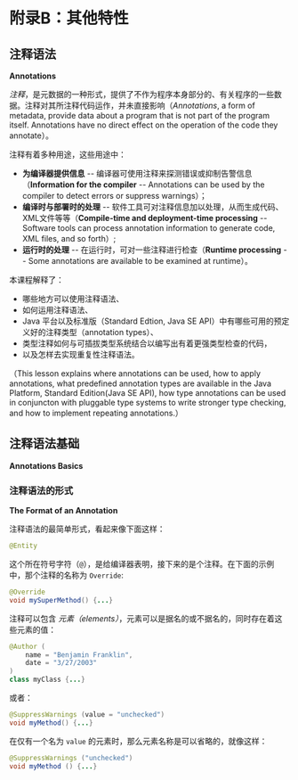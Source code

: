 # 附录B：其他特性

## 注释语法

**Annotations**

*注释*，是元数据的一种形式，提供了不作为程序本身部分的、有关程序的一些数据。注释对其所注释代码运作，并未直接影响（*Annotations*, a form of metadata, provide data about a program that is not part of the program itself. Annotations have no direct effect on the operation of the code they annotate）。

注释有着多种用途，这些用途中：

- **为编译器提供信息** -- 编译器可使用注释来探测错误或抑制告警信息（**Information for the compiler** -- Annotations can be used by the compiler to detect errors or suppress warnings）；
- **编译时与部署时的处理** -- 软件工具可对注释信息加以处理，从而生成代码、XML文件等等（**Compile-time and deployment-time processing** -- Software tools can process annotation information to generate code, XML files, and so forth）;
- **运行时的处理** -- 在运行时，可对一些注释进行检查（**Runtime processing** -- Some annotations are available to be examined at runtime）。

本课程解释了：

- 哪些地方可以使用注释语法、
- 如何运用注释语法、
- Java 平台以及标准版（Standard Edtion, Java SE API）中有哪些可用的预定义好的注释类型（annotation types）、
- 类型注释如何与可插拔类型系统结合以编写出有着更强类型检查的代码，
- 以及怎样去实现重复性注释语法。

（This lesson explains where annotations can be used, how to apply annotations, what predefined annotation types are available in the Java Platform, Standard Edition(Java SE API), how type annotations can be used in conjuncton with pluggable type systems to write stronger type checking, and how to implement repeating annotations.）

## 注释语法基础

**Annotations Basics**

### 注释语法的形式

**The Format of an Annotation**

注释语法的最简单形式，看起来像下面这样：

```java
@Entity
```

这个所在符号字符（`@`），是给编译器表明，接下来的是个注释。在下面的示例中，那个注释的名称为 `Override`:

```java
@Override
void mySuperMethod() {...}
```

注释可以包含 *元素（elements）*，元素可以是据名的或不据名的，同时存在着这些元素的值：

```java
@Author (
    name = "Benjamin Franklin",
    date = "3/27/2003"
)
class myClass {...}
```

或者：

```java
@SuppressWarnings (value = "unchecked")
void myMethod() {...}
```

在仅有一个名为 `value` 的元素时，那么元素名称是可以省略的，就像这样：

```java
@SuppressWarnings ("unchecked")
void myMethod () {...}
```
